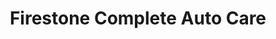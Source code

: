 ---
title: "Firestone Complete Auto Care"
url: /knightdale/firestone-complete-auto-care/
shop: car repair
---